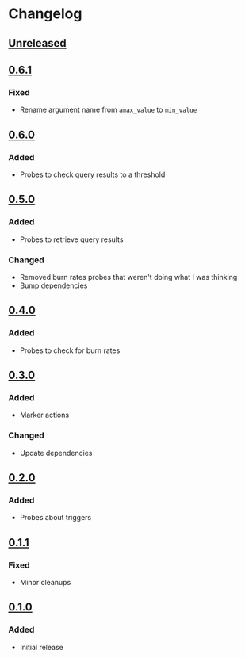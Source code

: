 # Changelog

## [Unreleased][]

[Unreleased]: https://github.com/chaostoolkit/chaostoolkit-honeycomb/compare/0.6.1...HEAD

## [0.6.1][]

[0.6.1]: https://github.com/chaostoolkit/chaostoolkit-honeycomb/compare/0.6.0...0.6.1

### Fixed

- Rename argument name from `amax_value` to `min_value`

## [0.6.0][]

[0.6.0]: https://github.com/chaostoolkit/chaostoolkit-honeycomb/compare/0.5.0...0.6.0

### Added

- Probes to check query results to a threshold

## [0.5.0][]

[0.5.0]: https://github.com/chaostoolkit/chaostoolkit-honeycomb/compare/0.4.0...0.5.0

### Added

- Probes to retrieve query results

### Changed

- Removed burn rates probes that weren't doing what I was thinking
- Bump dependencies

## [0.4.0][]

[0.4.0]: https://github.com/chaostoolkit/chaostoolkit-honeycomb/compare/0.3.0...0.4.0

### Added

- Probes to check for burn rates

## [0.3.0][]

[0.3.0]: https://github.com/chaostoolkit/chaostoolkit-honeycomb/compare/0.2.0...0.3.0

### Added

- Marker actions

### Changed

- Update dependencies

## [0.2.0][]

[0.2.0]: https://github.com/chaostoolkit/chaostoolkit-honeycomb/compare/0.1.1...0.2.0

### Added

-   Probes about triggers

## [0.1.1][]

[0.1.1]: https://github.com/chaostoolkit/chaostoolkit-honeycomb/compare/0.1.0...0.1.1

### Fixed

-   Minor cleanups

## [0.1.0][]

[0.1.0]: https://github.com/chaostoolkit/chaostoolkit-honeycomb/tree/0.1.0

### Added

-   Initial release

